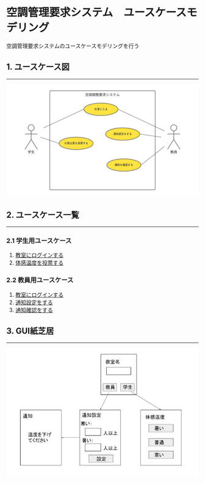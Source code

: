# 空調管理要求システム　ユースケースモデリング
空調管理要求システムのユースケースモデリングを行う

## 1. ユースケース図
---
![](%E3%83%A6%E3%83%BC%E3%82%B9%E3%82%B1%E3%83%BC%E3%82%B9%E5%9B%B3.jpeg )

## 2. ユースケース一覧
---
### 2.1 学生用ユースケース
1. [教室にログインする](https://github.com/Seagull-N/software2022/blob/main/%E7%A9%BA%E8%AA%BF%E8%AA%BF%E7%AF%80%E8%A6%81%E6%B1%82%E3%82%B7%E3%82%B9%E3%83%86%E3%83%A0/usecase/usecase01.md)
2. [体感温度を投票する](https://github.com/Seagull-N/software2022/blob/main/%E7%A9%BA%E8%AA%BF%E8%AA%BF%E7%AF%80%E8%A6%81%E6%B1%82%E3%82%B7%E3%82%B9%E3%83%86%E3%83%A0/usecase/usecase02.md)
### 2.2 教員用ユースケース
1. [教室にログインする](https://github.com/Seagull-N/software2022/blob/main/%E7%A9%BA%E8%AA%BF%E8%AA%BF%E7%AF%80%E8%A6%81%E6%B1%82%E3%82%B7%E3%82%B9%E3%83%86%E3%83%A0/usecase/usecase01.md)
2. [通知設定をする](https://github.com/Seagull-N/software2022/blob/main/%E7%A9%BA%E8%AA%BF%E8%AA%BF%E7%AF%80%E8%A6%81%E6%B1%82%E3%82%B7%E3%82%B9%E3%83%86%E3%83%A0/usecase/usecase03.md)
3. [通知確認をする](https://github.com/Seagull-N/software2022/blob/main/%E7%A9%BA%E8%AA%BF%E8%AA%BF%E7%AF%80%E8%A6%81%E6%B1%82%E3%82%B7%E3%82%B9%E3%83%86%E3%83%A0/usecase/usecase04.md)
## 3. GUI紙芝居

---
![](GUI%E7%B4%99%E8%8A%9D%E5%B1%85.jpg)
